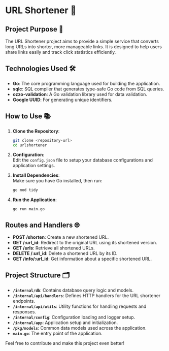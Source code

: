 # URL Shortener 📎

## Project Purpose 🎯

The URL Shortener project aims to provide a simple service that converts long URLs into shorter, more manageable links. It is designed to help users share links easily and track click statistics efficiently.

## Technologies Used 🛠️

- **Go**: The core programming language used for building the application.
- **sqlc**: SQL compiler that generates type-safe Go code from SQL queries.
- **ozzo-validation**: A Go validation library used for data validation.
- **Google UUID**: For generating unique identifiers.

## How to Use 📚

1. **Clone the Repository**:  
   ```bash
   git clone <repository-url>
   cd urlshortener
   ```

2. **Configuration**:  
   Edit the `config.json` file to setup your database configurations and application settings.

3. **Install Dependencies**:  
   Make sure you have Go installed, then run:
   ```bash
   go mod tidy
   ```

4. **Run the Application**:  
   ```bash
   go run main.go
   ```

## Routes and Handlers 🌐

- **POST /shorten**: Create a new shortened URL.
- **GET /:url_id**: Redirect to the original URL using its shortened version.
- **GET /urls**: Retrieve all shortened URLs.
- **DELETE /:url_id**: Delete a shortened URL by its ID.
- **GET /info/:url_id**: Get information about a specific shortened URL.

## Project Structure 🗂️

- **`/internal/db`**: Contains database query logic and models.
- **`/internal/api/handlers`**: Defines HTTP handlers for the URL shortener endpoints.
- **`/internal/api/utils`**: Utility functions for handling requests and responses.
- **`/internal/config`**: Configuration loading and logger setup.
- **`/internal/app`**: Application setup and initialization.
- **`/pkg/models`**: Common data models used across the application.
- **`main.go`**: The entry point of the application.

Feel free to contribute and make this project even better!